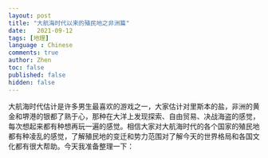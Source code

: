 ```yaml
---
layout: post
title: "大航海时代以来的殖民地之非洲篇"
date:   2021-09-12
tags: [地理]
language : Chinese
comments: true
author: Zhen
toc: false
published: false
hidden: false
---
```

大航海时代估计是许多男生最喜欢的游戏之一，大家估计对里斯本的盐，非洲的黄金和堺港的银都了熟于心，那种在大洋上发现探索、自由贸易、决战海盗的感觉，每次想起来都有种想再玩一遍的感觉。相信大家对大航海时代的各个国家的殖民地都有种凌乱的感觉，了解殖民地的变迁和势力范围对了解今天的世界格局和各国文化都有很大帮助。今天我准备整理一下：
<!--stackedit_data:
eyJoaXN0b3J5IjpbMTM2MzMyNTE0MSwtMjYwMTE3ODUyXX0=
-->